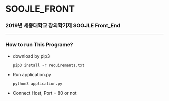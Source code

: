 # SOOJLE_FRONT
### 2019년 세종대학교 창의학기제 SOOJLE Front_End
-------------------------------------------
### How to run This Programe?
* download by pip3
  ~~~
  pip3 install -r requirements.txt
  ~~~
* Run application.py
  ~~~
  python3 application.py
  ~~~
* Connect Host, Port = 80 or not
